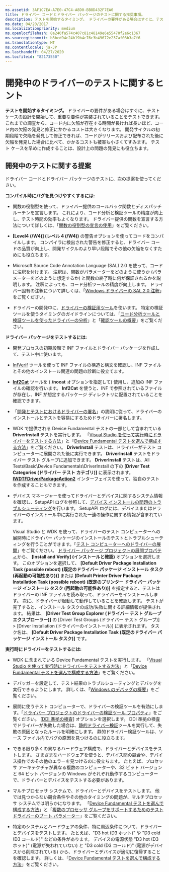 ```yaml
---
ms.assetid: 3AF1C7EA-A7E0-47C4-A8D0-BB8D432F7EA0
title: ドライバー コードとドライバー パッケージのテストに関する推奨事項。
description: テストを開始するタイミング。 ドライバーの要件がある場合はすぐに、テスト ケースの設計を開始して、重要な要件が実装されていることをテストできます。
ms.date: 04/20/2017
ms.localizationpriority: medium
ms.openlocfilehash: 8a240fa574c407c81c48149e6e55470f2e6c1367
ms.sourcegitcommit: b3bcd94c24b19b4c76c3b49672e237af03b3a7f6
ms.translationtype: HT
ms.contentlocale: ja-JP
ms.lasthandoff: 04/27/2020
ms.locfileid: "82173550"
---
```

# <a name="tips-for-testing-drivers-during-development"></a>開発中のドライバーのテストに関するヒント

**テストを開始するタイミング。** ドライバーの要件がある場合はすぐに、テスト ケースの設計を開始して、重要な要件が実装されていることをテストできます。 これまでの調査から、コード内に欠陥が存在する時間が長ければ長いほど、コード内の欠陥の発見と修正にかかるコストは大きくなります。 開発サイクルの初期段階で欠陥を発見して修正できれば、コードがリリースおよび配布された後に欠陥を発見した場合に比べて、かかるコストも被害も小さくてすみます。 テスト ケースを早めに作成することは、設計上の問題の発見にも役立ちます。

## <a name="span-idsuggestions_for_testing_driversspanspan-idsuggestions_for_testing_driversspansuggestions-for-testing-during-development"></a><span id="suggestions_for_testing_drivers"></span><span id="SUGGESTIONS_FOR_TESTING_DRIVERS"></span>開発中のテストに関する提案


ドライバー コードとドライバー パッケージのテストに、次の提案を使ってください。

**コンパイル時にバグを見つけやすくするには:**

-   関数の役割型を使って、ドライバー提供のコールバック関数とディスパッチ ルーチンを宣言します。 これにより、コード分析と検証ツールの精度が向上し、テスト時間の効率もよくなります。 ドライバー提供の関数を宣言する方法について詳しくは、「[関数の役割型の宣言の使用](https://docs.microsoft.com/windows-hardware/drivers/devtest/using-function-role-type-declarations)」をご覧ください。

-   **[Level4 (/W4)] (レベル 4 (/W4))** の警告オプションを使ってコードをコンパイルします。 コンパイラに検出された警告を修正すると、ドライバー コードの品質が向上し、開発サイクルのより早い段階でその他の欠陥をなくすためにも役立ちます。
-   Microsoft Source Code Annotation Language (SAL) 2.0 を使って、コードに注釈を付けます。 注釈は、関数がパラメーターをどのように使うか (パラメーターをどのように想定するか) と関数の終了時に何が保証されるかを説明します。 注釈によっても、コード分析ツールの精度が向上します。 ドライバー固有の注釈について詳しくは、「[Windows ドライバーの SAL 2.0 注釈](https://docs.microsoft.com/windows-hardware/drivers/devtest/sal-2-annotations-for-windows-drivers)」をご覧ください。
-   ドライバーの開発中に、[ドライバーの検証用ツール](https://docs.microsoft.com/windows-hardware/drivers/devtest/tools-for-verifying-drivers)を使います。 特定の検証ツールを使うタイミングのガイドラインについては、「[コード分析ツールと検証ツールを使ったドライバーの分析](analyzing-driver-quality-by-using-code-analysis-tools.md)」と「[確認ツールの概要](https://docs.microsoft.com/windows-hardware/drivers/devtest/survey-of-verification-tools)」をご覧ください。

**ドライバー パッケージをテストするには:**

-   開発プロセスの初期段階で INF ファイルとドライバー パッケージを作成して、テスト中に使います。

-   [InfVerif](https://docs.microsoft.com/windows-hardware/drivers/devtest/infverif) ツールを使って INF ファイルの構造と構文を確認し、INF ファイルとその他のインストール関連の問題の診断に役立てます。

-   [  **Inf2Cat**](https://docs.microsoft.com/windows-hardware/drivers/devtest/inf2cat) ツールを ( **/nocat** オプションを指定して) 使用し、追加の INF ファイルの確認を行います。 **Inf2Cat** を使うと、INF で参照されているファイルが存在し、INF が想定するパッケージ ディレクトリに配置されていることを確認できます。

-   「[開発とテストにおけるドライバーの署名](https://docs.microsoft.com/windows-hardware/drivers/install/signing-drivers-during-development-and-test)」の説明に従って、ドライバーのインストールとテストを容易にするためドライバーに署名します。

-   WDK で提供される Device Fundamental テストの一部として含まれている **DriverInstall** テストを実行します。 「[Visual Studio を使って実行時にドライバーをテストする方法](testing-a-driver-at-runtime.md)」と「[Device Fundamental テストを選んで構成する方法](how-to-select-and-configure-the-device-fundamental-tests.md)」をご覧ください。 **DriverInstall** テストは、ドライバーがテスト コンピューターに展開された後に実行できます。 **DriverInstall** テストをドライバー テスト グループに追加できます。 **DriverInstall** テストは、All Tests\\Basic\\Device Fundamentals\\DriverInstall の下の **[Driver Test Categories (ドライバー テスト カテゴリ)]** に表示されます。 [  **IWDTFDriverPackageAction2**](https://docs.microsoft.com/windows-hardware/drivers/ddi/wdtfdriverpackageaction/nn-wdtfdriverpackageaction-iwdtfdriverpackageaction2) インターフェイスを使って、独自のテストを作成することもできます。

-   デバイス マネージャーを使ってドライバーとデバイスに関するシステム情報を確認し、SetupAPI ログを参照して、[デバイス インストールの問題のトラブルシューティング](https://docs.microsoft.com/windows-hardware/drivers/install/troubleshooting-device-and-driver-installations)を行います。 SetupAPI ログには、デバイスまたはドライバーのインストール中に実行された一連の操作に関する情報が含まれています。

    Visual Studio と WDK を使って、ドライバーのテスト コンピューターへの展開時にドライバー パッケージのインストールのテストとトラブルシューティングを行うことができます。「[テスト コンピューターへのドライバーの展開](deploying-a-driver-to-a-test-computer.md)」をご覧ください。 [ドライバー パッケージ プロジェクトの展開プロパティ](deployment-properties-for-driver-projects.md)から、 **[Install and Verify] (インストールと確認)** オプションを選択します。 このオプションを選択して、 **[Default Driver Package Installation Task (possible reboot) (既定のドライバー パッケージ インストール タスク (再起動の可能性あり))]** または **[Default Printer Driver Package Installation Task (possible reboot) (既定のプリンター ドライバー パッケージ インストール タスク (再起動の可能性あり))]** を指定すると、テストはドライバーの INF ファイルを読み取って、ドライバーをインストールします。 次に、ドライバーが起動して動作していることを確認します。 テストが完了すると、インストール タスクの成功/失敗に関する詳細情報が提供されます。 結果は、 **[Driver Test Group Explorer (ドライバー テスト グループ エクスプローラー)]** の [Driver Test Groups (ドライバー テスト グループ)] &gt; [Driver Installation (ドライバーのインストール)] に表示されます。 タスク名は、 **[Default Driver Package Installation Task (既定のドライバー パッケージ インストール タスク)]** です。

**実行時にドライバーをテストするには:**

-   WDK に含まれている Device Fundamental テストを実行します。 「[Visual Studio を使って実行時にドライバーをテストする方法](testing-a-driver-at-runtime.md)」と「[Device Fundamental テストを選んで構成する方法](how-to-select-and-configure-the-device-fundamental-tests.md)」をご覧ください。

-   デバッガーを設定して、テスト結果のトラブルシューティングとデバッグを実行できるようにします。 詳しくは、「[Windows のデバッグの概要](https://docs.microsoft.com/windows-hardware/drivers/debugger/getting-started-with-windows-debugging)」をご覧ください。
 
-   展開に使うテスト コンピューターで、ドライバーの検証ツールを有効にします。「[ドライバー プロジェクトのドライバーの検証ツール プロパティ](driver-verifier-properties-for--driver-projects.md)」をご覧ください。 [[DDI 準拠の検査]](https://docs.microsoft.com/windows-hardware/drivers/devtest/ddi-compliance-checking) オプションを選択します。 DDI 準拠の検査でドライバーが失敗した場合は、[静的ドライバー検証](https://docs.microsoft.com/windows-hardware/drivers/devtest/static-driver-verifier)ツールを実行して、失敗の原因となったルールを明確にします。 静的ドライバー検証ツールは、ソース ファイル内でバグの原因を見つけるのに役立ちます。
-   できる限り多くの異なるハードウェア構成で、ドライバーとデバイスをテストします。 さまざまなハードウェアを使うと、デバイス間の競合や、デバイス操作でのその他のエラーを見つけるのに役立ちます。 たとえば、プロセッサ アーキテクチャが異なる複数のコンピューターや、32 ビット バージョンと 64 ビット バージョンの Windows がそれぞれ動作するコンピューターで、ドライバーとデバイスをテストする必要があります。

-   マルチプロセッサ システムで、ドライバーとデバイスをテストします。 他では見つからない競合条件やその他のタイミングの問題が、マルチプロセッサ システムでは明らかになります。 「[Device Fundamental テストを選んで構成する方法](how-to-select-and-configure-the-device-fundamental-tests.md)」と「[複数のプロセッサ グループをサポートするためのテスト ドライバーのブート パラメーター](https://docs.microsoft.com/windows-hardware/drivers/devtest/boot-parameters-to-test-drivers-for-multiple-processor-group-support)」をご覧ください。

-   特定のシステムとハードウェアの条件、特に周辺条件について、ドライバーとデバイスをテストします。 たとえば、"D3 hot (D3 ホット)" や "D3 cold (D3 コールド)" などの条件があります。 デバイスの電源状態 "D3 hot (D3 ホット)" (電源が失われていない) と "D3 cold (D3 コールド)" (電源がデバイスから削除されている) から、ドライバーとデバイスが適切に復帰することを確認します。 詳しくは、「[Device Fundamental テストを選んで構成する方法](how-to-select-and-configure-the-device-fundamental-tests.md)」をご覧ください。
